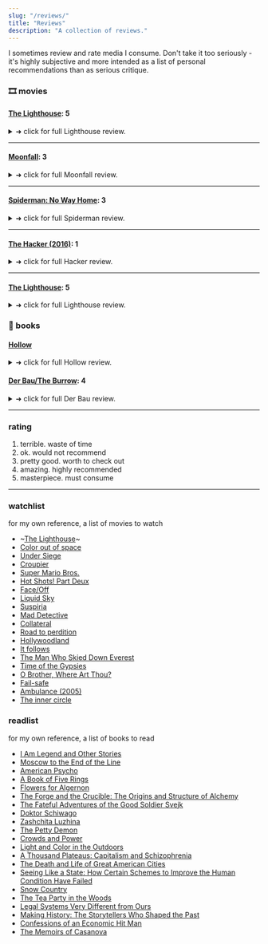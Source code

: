 ```yaml
---
slug: "/reviews/"
title: "Reviews"
description: "A collection of reviews."
---
```


I sometimes review and rate media I consume. Don't take it too seriously - it's highly subjective and more intended as a list of personal recommendations than as serious critique.

### 🎞 movies

#### [The Lighthouse](https://www.imdb.com/title/tt7984734/): 5

<details><summary markdown="span">➜ click for full Lighthouse review.</summary>

If you haven't watched it stop reading this and watch it.
One of the best movies - definitely the B&W movie I enjoyed the most. Incredible performance by the actors - any crimes against taste Pattinson might have committed in the past are hereby forgiven ten times over.

</details>

---

#### [Moonfall](https://www.imdb.com/title/tt5834426/): 3

<details><summary markdown="span">➜ click for full Moonfall review.</summary>

If you enjoy apocalyptic movies (uh, like most other Emmerich movies) and conspiracy theories I can recommend it.
I love everything about the moon so I had to watch this. This movie is so full of tropes it made it hard to watch at times.
Some convoluted family relations and characters I did not care to follow, but John Bradley saved it for me.
We learn that anyone can fly and operate a space shuttle under any conditions with some helpful comments by a pro.
Watch it for the destruction and great visuals - the rest is a bit meh. People who care about realism in science fiction will probably get very mad watching this.

should have been on the soundtrack: https://www.youtube.com/watch?v=I9MZNEXrElw

</details>

---

#### [Spiderman: No Way Home](https://www.imdb.com/title/tt10872600/): 3

<details><summary markdown="span">➜ click for full Spiderman review.</summary>

Overall it was entertaining, everything looked very much like CGI. When Willem Dafoe first appeared I thought they completely animated him, same with Tobey Maguire. Not sure if this was intended effect, but they looked like using a bad bluescreen. The superhero effects were good otherwise, but the faces had this uncanny valley feeling to them.
The story is based on an interesting concept on multiverses and it was my first contact with how the DC(?) universe handles these different time and storylines.I love about the multiverse that you can imagine all kinds of stories and it is still all in contained in a "consistent" universe.  
All in all i don't regret seeing the movie, but you also have not missed much if you don't see it.

</details>

---

#### [The Hacker (2016)](https://www.imdb.com/title/tt3173594/): 1

<details><summary markdown="span">➜ click for full Hacker review.</summary>

I knew it would be cringe going into it, but damn, it was hard to sit through this.
Zero hacking present in the movie, its mostly about credit card fraud.
</details>

---

#### [The Lighthouse](https://www.imdb.com/title/tt7984734/): 5

<details><summary markdown="span">➜ click for full Lighthouse review.</summary>

Awesome movie, any sins that Pattinson committed with Twilight are more than forgiven. He is a great actor and pairs very well with Dafoe in this masterpiece. I haven't watched a black & white film in a very long time but in this one it is hardly noticeable as it is so gripping.

</details>


### 📖 books

#### [Hollow](https://www.goodreads.com/book/show/56212878-hollow)

<details><summary markdown="span">➜ click for full Hollow review.</summary>: 5

Very entertaining and unusual.
A band of criminals violent criminals escort a mysterious bone-eating oracle to the tower of Babel through a medieval wasteland right out of a Bosch painting. Would recommend. After finishing it I am looking forward to read the Vorrh trilogy next.

</details>

#### [Der Bau/The Burrow](https://de.m.wikisource.org/wiki/Der_Bau_(Kafka)): 4

<details><summary markdown="span">➜ click for full Der Bau review.</summary>

Read this. Like most Kafka stories it is short. The story is centered around the paranoid protagonist describing life in his burrow and the measures he(?) takes to secure it from his enemies. For example the protagonist is trying to decide if he should keep an entrance so he can escape in emergencies. But then the escape hatch could be used by the enemy to invade the burrow. It seems this is a problem that can't be solved and only the beginning of the protagonists paranoia.  
In my mind the protagonist is a badger, it seemed to fit the story as I imagined it.

</details>

---

### rating

1. terrible. waste of time
1. ok. would not recommend
1. pretty good. worth to check out
1. amazing. highly recommended
1. masterpiece. must consume

---

### watchlist

for my own reference, a list of movies to watch

- ~[The Lighthouse](https://www.imdb.com/title/tt7984734/)~
- [Color out of space](https://www.imdb.com/title/tt5073642/)
- [Under Siege](https://www.imdb.com/title/tt0105690/)
- [Croupier](https://m.imdb.com/title/tt0159382/)
- [Super Mario Bros.](https://www.imdb.com/title/tt0108255/)
- [Hot Shots! Part Deux](https://www.imdb.com/title/tt0107144/)
- [Face/Off](https://www.imdb.com/title/tt0119094/)
- [Liquid Sky](https://www.imdb.com/title/tt0085852/)
- [Suspiria](https://www.imdb.com/title/tt0076786)
- [Mad Detective](https://www.imdb.com/title/tt0969269/)
- [Collateral](https://www.imdb.com/title/tt0369339/)
- [Road to perdition](https://www.imdb.com/title/tt0257044)
- [Hollywoodland](https://www.imdb.com/title/tt0427969/)
- [It follows](https://www.imdb.com/title/tt3235888/)
- [The Man Who Skied Down Everest](https://www.imdb.com/title/tt0073340/)
- [Time of the Gypsies](https://www.imdb.com/title/tt0097223/)
- [O Brother, Where Art Thou?](https://www.imdb.com/title/tt0190590/)
- [Fail-safe](https://www.imdb.com/title/tt0058083/)
- [Ambulance (2005)](https://www.imdb.com/title/tt0400156/)
- [The inner circle](https://www.imdb.com/title/tt0103838/)

### readlist

for my own reference, a list of books to read

- [I Am Legend and Other Stories](https://www.goodreads.com/book/show/547094.I_Am_Legend_and_Other_Stories)
- [Moscow to the End of the Line](https://www.goodreads.com/book/show/117896.Moscow_to_the_End_of_the_Line)
- [American Psycho](https://www.goodreads.com/book/show/28676.American_Psycho)
- [A Book of Five Rings](https://www.goodreads.com/book/show/867247.A_Book_of_Five_Rings)
- [Flowers for Algernon](https://www.goodreads.com/book/show/36576608-flowers-for-algernon)
- [The Forge and the Crucible: The Origins and Structure of Alchemy](https://www.goodreads.com/book/show/144902.The_Forge_and_the_Crucible)
- [The Fateful Adventures of the Good Soldier Svejk](https://www.goodreads.com/book/show/10130301-the-fateful-adventures-of-the-good-soldier-svejk-book-one)
- [Doktor Schiwago](https://www.goodreads.com/book/show/2000039.Doktor_Schiwago)
- [Zashchita Luzhina](https://www.goodreads.com/book/show/41716508-zashchita-luzhina-luzhins-verteidigung)
- [The Petty Demon](https://www.goodreads.com/book/show/162259.The_Petty_Demon)
- [Crowds and Power](https://www.goodreads.com/book/show/79917.Crowds_and_Power)
- [Light and Color in the Outdoors](https://www.goodreads.com/book/show/740853.Light_and_Color_in_the_Outdoors?)
- [A Thousand Plateaus: Capitalism and Schizophrenia](https://www.goodreads.com/book/show/118316.A_Thousand_Plateaus) 
- [The Death and Life of Great American Cities](https://www.goodreads.com/book/show/30833.The_Death_and_Life_of_Great_American_Cities)
- [Seeing Like a State: How Certain Schemes to Improve the Human Condition Have Failed](https://www.goodreads.com/book/show/20186.Seeing_Like_a_State)
- [Snow Country](https://www.goodreads.com/book/show/14028.Snow_Country)
- [The Tea Party in the Woods](https://www.goodreads.com/book/show/25583502-the-tea-party-in-the-woods)
- [Legal Systems Very Different from Ours](https://www.goodreads.com/book/show/30066446-legal-systems-very-different-from-ours)
- [Making History: The Storytellers Who Shaped the Past](https://www.goodreads.com/book/show/58462626-making-history)
- [Confessions of an Economic Hit Man](https://en.wikipedia.org/wiki/Confessions_of_an_Economic_Hit_Man)
- [The Memoirs of Casanova](https://www.goodreads.com/book/show/20504101-the-memoirs-of-casanova)
